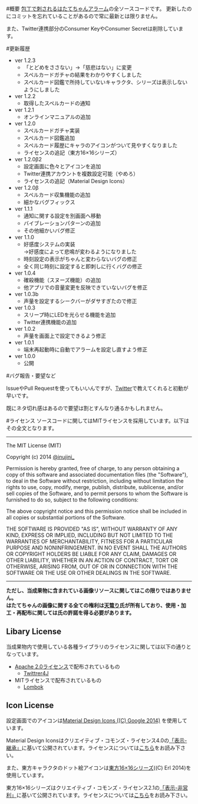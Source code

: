 #概要
[包丁で刺されるはたてちゃんアラーム](https://play.google.com/store/apps/details?id=inujini_.hatate)の全ソースコードです。
更新したのにコミットを忘れていることがあるので常に最新とは限りません。

また、Twitter連携部分のConsumer KeyやConsumer Secretは削除しています。

#更新履歴

+ ver 1.2.3
    * 「とどめをささない」→「慈悲はない」に変更
    * スペルカードガチャの結果をわかりやすくしました
    * スペルカード図鑑で所持していないキャラクタ、シリーズは表示しないようにしました
+ ver 1.2.2
    * 取得したスペルカードの通知
+ ver 1.2.1
    * オンラインマニュアルの追加
+ ver 1.2.0
    * スペルカードガチャ実装
    * スペルカード図鑑追加
    * スペルカード履歴にキャラのアイコンがついて見やすくなりました
    * ライセンスの追記（東方16×16シリーズ）
+ ver 1.2.0β2
    * 設定画面に色々とアイコンを追加
    * Twitter連携アカウントを複数設定可能（やめろ）
    * ライセンスの追記（Material Design Icons）
+ ver 1.2.0β
    * スペルカード収集機能の追加
    * 細かなバグフィックス
+ ver 1.1.1
    * 通知に関する設定を別画面へ移動
    * バイブレーションパターンの追加
    * その他細かいバグ修正
+ ver 1.1.0
    * 好感度システムの実装<br>
      →好感度によって悲鳴が変わるようになりました
    * 時刻設定の表示がちゃんと変わらないバグの修正
    * 全く同じ時刻に設定すると即刺しに行くバグの修正
+ ver 1.0.4
    * 確殺機能（スヌーズ機能）の追加
    * 他アプリでの音量変更を反映できていないバグを修正
+ ver 1.0.3b
    * 声量を設定するシークバーがダサすぎたので修正
+ ver 1.0.3
    * スリープ時にLEDを光らせる機能を追加
    * Twitter連携機能の追加
+ ver 1.0.2
    * 声量を画面上で設定できるよう修正
+ ver 1.0.1
    * 端末再起動時に自動でアラームを設定し直すよう修正
+ ver 1.0.0
    * 公開

#バグ報告・要望など

IssueやPull Requestを使ってもいいんですが、[Twitter](https://twitter.com/inujini_)で教えてくれると初動が早いです。

既にネタ切れ感はあるので要望は割とすんなり通るかもしれません。

#ライセンス
ソースコードに関してはMITライセンスを採用しています。以下はその全文となります。

***
The MIT License (MIT)

Copyright (c) 2014 [@inujini_](https://twitter.com/inujini_)

Permission is hereby granted, free of charge, to any person obtaining a copy of
 this software and associated documentation files (the "Software"), to deal in
 the Software without restriction, including without limitation the rights to
 use, copy, modify, merge, publish, distribute, sublicense, and/or sell copies of
 the Software, and to permit persons to whom the Software is furnished to do so,
 subject to the following conditions:

The above copyright notice and this permission notice shall be included in all
 copies or substantial portions of the Software.

THE SOFTWARE IS PROVIDED "AS IS", WITHOUT WARRANTY OF ANY KIND, EXPRESS OR IMPLIED, INCLUDING BUT NOT LIMITED TO THE WARRANTIES OF MERCHANTABILITY, FITNESS FOR A PARTICULAR PURPOSE AND NONINFRINGEMENT. IN NO EVENT SHALL THE AUTHORS OR COPYRIGHT HOLDERS BE LIABLE FOR ANY CLAIM, DAMAGES OR OTHER LIABILITY, WHETHER IN AN ACTION OF CONTRACT, TORT OR OTHERWISE, ARISING FROM, OUT OF OR IN CONNECTION WITH THE SOFTWARE OR THE USE OR OTHER DEALINGS IN THE SOFTWARE. 
***

**ただし、当成果物に含まれている画像リソースに関してはこの限りではありません。**<br>
**はたてちゃんの画像に関する全ての権利は[天篭り](https://twitter.com/tcm_b_c)氏が所有しており、使用・加工・再配布に関しては氏の許諾を得る必要があります。**

## Libary License
当成果物内で使用している各種ライブラリのライセンスに関しては以下の通りとなっています。

+ [Apache 2.0ライセンス](http://www.apache.org/licenses/LICENSE-2.0)で配布されているもの
    * [Twittrer4J](http://twitter4j.org/ja/index.html)
+ MITライセンスで配布されているもの
    * [Lombok](http://projectlombok.org/)

## Icon License
設定画面でのアイコンは[Material Design Icons ((C) Google 2014)](https://github.com/google/material-design-icons/releases) を使用しています。

Material Design Iconsはクリエイティブ・コモンズ・ライセンス4.0の[「表示-継承」](http://creativecommons.org/licenses/by-sa/4.0/deed.ja)に基いて公開されています。ライセンスについては[こちら](http://creativecommons.org/licenses/by-sa/4.0/legalcode)をお読み下さい。

また、東方キャラクタのドット絵アイコンは[東方16×16シリーズ](http://d.hatena.ne.jp/Erl/20090523/1243059517)((C) Erl 2014)を使用しています。

東方16×16シリーズはクリエイティブ・コモンズ・ライセンス2.1の[「表示-非営利」](http://creativecommons.org/licenses/by-nc/2.1/jp/)に基いて公開されています。ライセンスについては[こちら](http://creativecommons.org/licenses/by-nc/2.1/jp/legalcode)をお読み下さい。
